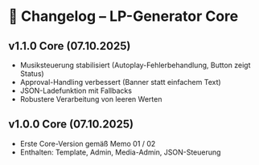 # 📜 Changelog – LP-Generator Core

## v1.1.0 Core (07.10.2025)
- Musiksteuerung stabilisiert (Autoplay-Fehlerbehandlung, Button zeigt Status)
- Approval-Handling verbessert (Banner statt einfachem Text)
- JSON-Ladefunktion mit Fallbacks
- Robustere Verarbeitung von leeren Werten

## v1.0.0 Core (07.10.2025)
- Erste Core-Version gemäß Memo 01 / 02
- Enthalten: Template, Admin, Media-Admin, JSON-Steuerung
